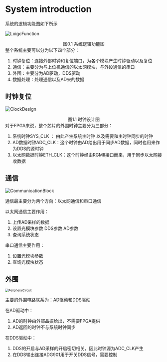 # System introduction

系统的逻辑功能图如下所示

![LoigcFunction](https://github.com/Lvwings/FiberAcquisitionCard/blob/feature/Image_update/Image/LoigcFunction.PNG?raw=true)

<center>图0.1 系统逻辑功能图</center>
整个系统主要可以分为以下四个部分：

1. 时钟复位：连接外部时钟和复位端口，为各个模块产生时钟驱动以及复位
2. 通信：主要分为与上位机通信的以太网模块，与外设通信的串口
3. 外围：主要分为AD驱动，DDS驱动
4. 数据处理：处理通信以及AD来的数据

## 时钟复位

![ClockDesign](https://github.com/Lvwings/FiberAcquisitionCard/blob/feature/Image_update/Image/ClockDesign.PNG?raw=true)

<center>图1.1 时钟设计图</center>
对于FPGA来说，整个芯片的外围时钟主要分为三部分：

1. 系统时钟SYS_CLK ： 由此产生系统主时钟 以及需要和主时钟同步的时钟
2. AD数据时钟ADC_CLK：这个时钟由AD给出用于同步AD数据，同时也用来作为DDS的源时钟
3. 以太网数据时钟ETH_CLK：这个时钟经由RGMII接口而来，用于同步以太网接收数据

## 通信

![CommunicationBlock](https://github.com/Lvwings/FiberAcquisitionCard/blob/feature/Image_update/Image/CommunicationBlock.PNG?raw=true)

通信最主要分为两个方向：以太网通信和串口通信

以太网通信主要作用：

1. 上传AD采样的数据
2. 设置光模块参数 DDS参数 AD参数
3. 查询系统状态

串口通信主要作用：

1. 设置光模块参数
2. 查询光模块状态

## 外围

<img src="https://github.com/Lvwings/FiberAcquisitionCard/blob/feature/Image_update/Image/PeripheralCircuit.PNG?raw=true" alt="PeripheralCircuit" style="zoom:67%;" />

主要的外围电路联系为：AD驱动和DDS驱动

在AD驱动中：

1. AD的时钟由外部晶振给出，不需要FPGA提供
2. AD返回的时钟不与系统时钟同步

在DDS驱动中：

1. DDS的开启与AD采样的开启密切相关，因此时钟源为ADC_CLK产生
2. 在DDS输出连接ADG901用于开关DDS信号，需要控制
